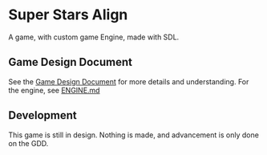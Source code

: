 # Super Stars Align

A game, with custom game Engine, made with SDL.

## Game Design Document

See the [Game Design Document](./GDD.md) for more  details and understanding.
For the engine, see [ENGINE.md](./ENGINE.md)

## Development

This game is still in design. Nothing is made, and advancement is only done on the GDD.
